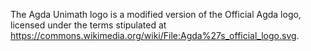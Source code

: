The Agda Unimath logo is a modified version of the Official Agda logo, licensed under the terms stipulated at https://commons.wikimedia.org/wiki/File:Agda%27s_official_logo.svg.
